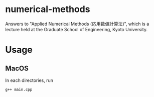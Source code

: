 # numerical-methods
Answers to "Applied Numerical Methods (応用数値計算法)", which is a lecture held at the Graduate School of Engineering, Kyoto University.

# Usage
## MacOS
In each directories, run
```
g++ main.cpp
```

